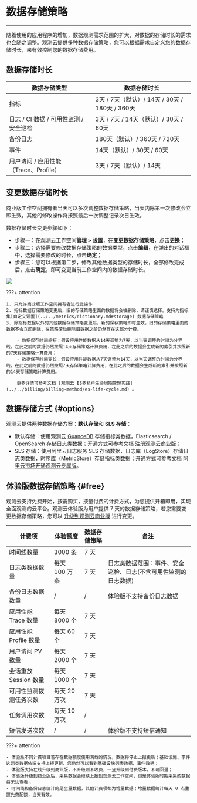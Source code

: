 # 数据存储策略
---

随着使用的应用程序的增加，数据观测需求范围的扩大，对数据的存储时长的需求也会随之调整。观测云提供多种数据存储策略，您可以根据需求自定义您的数据存储时长，来有效控制您的数据存储费用。

## 数据存储时长

| 数据存储类型 | 数据存储时长 |
| --- | --- |
| 指标 | 3天 / 7天（默认）/ 14天 / 30天 / 180天 / 360天 |
| 日志 / CI 数据 / 可用性监测 / 安全巡检 | 3天 / 7天 / 14天（默认）/ 30天 / 60天 |
| 备份日志 | 180天（默认）/ 360天 / 720天 |
| 事件 | 14天（默认）/ 30天 / 60天 |
| 用户访问 / 应用性能 （Trace、Profile） | 3天 / 7天（默认）/ 14天 |

## 变更数据存储时长

商业版工作空间拥有者当天可以多次调整数据存储策略，当天内除第一次修改会立即生效，其他的修改操作将按照最后一次调整记录次日生效。

数据存储时长变更步骤如下：

- 步骤一：在观测云工作空间**管理 > 设置**，在**变更数据存储策略**，点击**更换**；
- 步骤二：选择需要修改数据存储策略的数据类型，点击**编辑**，在弹出的对话框中，选择需要修改的时长，点击**确定**；
- 步骤三：您可以根据第二步，修改其他数据类型的存储时长，全部修改完成后，点击**确定**，即可变更当前工作空间内的数据存储时长。

![](../img/2.data_storage_2.1.png)

???+ attention

    1. 只允许商业版工作空间拥有者进行此操作
    2. 指标数据存储策略变更后，旧的存储策略里面的数据将会被删除，请谨慎选择。支持为指标集[自定义设置](../../metrics/dictionary.md#storage) 数据存储策略
    3. 除指标数据以外的其他数据存储策略变更后，新的保存策略即时生效，旧的存储策略里面的数据不会立即删除，在策略滚动删除旧数据之前仍然存在这部分计费。

        - 数据保存时间缩短：假设应用性能数据从14天调整为7天，以当天调整的时间为分界线，在此之前的数据仍然按照14天存储策略计算费用，在此之后的数据会生成新的索引并按照新的7天存储策略计算费用；
        - 数据保存时间变长：假设应用性能数据从7天调整为14天，以当天调整的时间为分界线，在此之前的数据仍然按照7天存储策略计算费用，在此之后的数据会生成新的索引并按照新的14天存储策略计算费用。
        
        更多详情可参考文档 [观测云 ES多租户生命周期管理实践](../../billing/billing-method/es-life-cycle.md) 。



## 数据存储方式 {#options}

观测云提供两种数据存储方案：**默认存储**和 **SLS 存储**：

- 默认存储：使用观测云 [GuanceDB](./gauncedb.md) 存储指标类数据，Elasticsearch / OpenSearch 存储日志类数据；开通方式可参考文档 [注册观测云商业版](../../billing/commercial-register.md)；
- SLS 存储：使用阿里云日志服务 SLS 存储数据，日志库（LogStore）存储日志类数据，时序库（MetricStore）存储指标类数据；开通方式可参考文档 [阿里云市场开通观测云专属版](../../billing/commercial-aliyun-sls.md)。


## 体验版数据存储策略 {#free}

观测云支持免费开始，按需购买，按量付费的计费方式，为您提供开箱即用，实现全面观测的云平台。观测云体验版为用户提供 7 天的数据存储策略，若您需要变更数据存储策略，您可以 [升级到观测云商业版](../../billing/commercial-version.md) 进行变更。

| **计费项**             | **体验额度**  | **数据存储策略** | **备注**                                                     |
| ---------------------- | ------------- | ---------------- | ------------------------------------------------------------ |
| 时间线数量             | 3000 条       | 7 天             |                                                              |
| 日志类数据数量         | 每天 100 万条 | 7 天             | 日志类数据范围：事件、安全巡检、日志(不含可用性监测的日志数据) |
| 备份日志数据数量       | /             | /                | 体验版不支持备份日志数据                                     |
| 应用性能 Trace 数量    | 每天 8000 个  | 7 天             |                                                              |
| 应用性能 Profile 数量    | 每天 60 个  | 7 天             |                                                              |
| 用户访问 PV 数量       | 每天 2000 个  | 7 天             |                                                              |
| 会话重放 Session 数量       | 每天 1000 个  | 7 天             |                                                              |
| 可用性监测拨测任务次数 | 每天 20 万次  | 7 天             |                                                              |
| 任务调用次数           | 每天 10 万次  | /                |                                                              |
| 短信发送次数           | /             | /                | 体验版不支持短信通知                                         |

???+ attention

    - 体验版不同计费项目若存在数据额度使用满载的情况，数据将停止上报更新；基础设施、事件这两类数据依旧支持上报更新，您仍然可以看到基础设施列表数据，事件数据；     
    - 体验版支持在线升级到商业版，不升级则不收费，一旦升级到付费版本，不可回退；        
    - 体验版升级到商业版后，采集数据会继续上报到观测云工作空间，但是体验版时期采集的数据将无法查看；   
    - 时间线和备份日志统计的是全量数据，其他计费项都为增量数据；增量数据统计每天 0 点重置免费配额，当天有效。   

